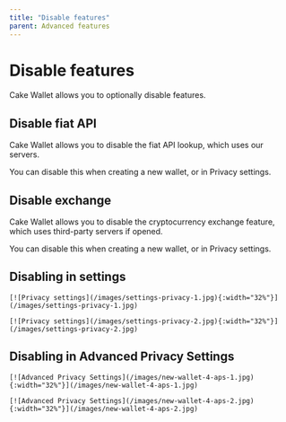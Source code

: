 ```yaml
---
title: "Disable features"
parent: Advanced features
---
```


# Disable features

Cake Wallet allows you to optionally disable features.

## Disable fiat API

Cake Wallet allows you to disable the fiat API lookup, which uses our servers.

You can disable this when creating a new wallet, or in Privacy settings.

## Disable exchange

Cake Wallet allows you to disable the cryptocurrency exchange feature, which uses third-party servers if opened.

You can disable this when creating a new wallet, or in Privacy settings.

## Disabling in settings

`[![Privacy settings](/images/settings-privacy-1.jpg){:width="32%"}](/images/settings-privacy-1.jpg)`

`[![Privacy settings](/images/settings-privacy-2.jpg){:width="32%"}](/images/settings-privacy-2.jpg)`

## Disabling in Advanced Privacy Settings

`[![Advanced Privacy Settings](/images/new-wallet-4-aps-1.jpg){:width="32%"}](/images/new-wallet-4-aps-1.jpg)`

`[![Advanced Privacy Settings](/images/new-wallet-4-aps-2.jpg){:width="32%"}](/images/new-wallet-4-aps-2.jpg)`
